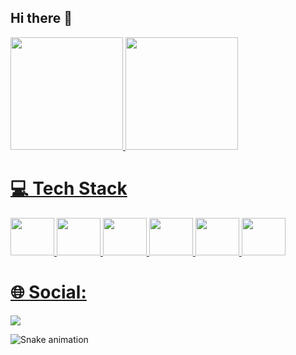 ## Hi there 👋

<div>
<a href="https://github.com/Eduardogomes794">
<img loading="lazy" height="180em" src="https://github-readme-stats.vercel.app/api/top-langs/?Eduardogomes794&layout=compact&langs_count=7&theme=dracula"/>
<img loading="lazy" height="180em" src="https://github-readme-stats.vercel.app/api?Eduardogomes794&show_icons=true&theme=dracula&include_all_commits=true&count_private=true"/>
</div>

# 💻 Tech Stack
<div>
  <img height="60" width="70" src="https://cdn.jsdelivr.net/gh/devicons/devicon@latest/icons/html5/html5-original.svg" />

  <img height="60" width="70" src="https://cdn.jsdelivr.net/gh/devicons/devicon@latest/icons/css3/css3-original.svg" />

  <img height="60" width="70" src="https://cdn.jsdelivr.net/gh/devicons/devicon@latest/icons/javascript/javascript-original.svg" />

  <img height="60" width="70" src="https://cdn.jsdelivr.net/gh/devicons/devicon@latest/icons/java/java-original.svg" />

  <img height="60" width="70" src="https://cdn.jsdelivr.net/gh/devicons/devicon@latest/icons/python/python-original.svg" />
          
  <img height="60" width="70" src="https://cdn.jsdelivr.net/gh/devicons/devicon@latest/icons/mysql/mysql-original-wordmark.svg" />
</div>


# 🌐 Social:
<div>
<a href="https://www.linkedin.com/in/eduardo-gomes-de-lima-a14952303?lipi=urn%3Ali%3Apage%3Ad_flagship3_profile_view_base_contact_details%3ByNYygkRyRUSODXZu6BKTjg%3D%3D" target="_blank"><img loading="lazy" src="https://img.shields.io/badge/-LinkedIn-%230077B5?style=for-the-badge&logo=linkedin&logoColor=white" target="_blank"></a>   
</div>

![Snake animation](https://github.com/Eduardogomes794/Eduardogomes794/blob/output/github-contribution-grid-snake.svg)

<!--
**Eduardogomes794/Eduardogomes794** is a ✨ _special_ ✨ repository because its `README.md` (this file) appears on your GitHub profile.

Here are some ideas to get you started:

- 🔭 I’m currently working on ...
- 🌱 I’m currently learning ...
- 👯 I’m looking to collaborate on ...
- 🤔 I’m looking for help with ...
- 💬 Ask me about ...
- 📫 How to reach me: ...
- 😄 Pronouns: ...
- ⚡ Fun fact: ...
-->
